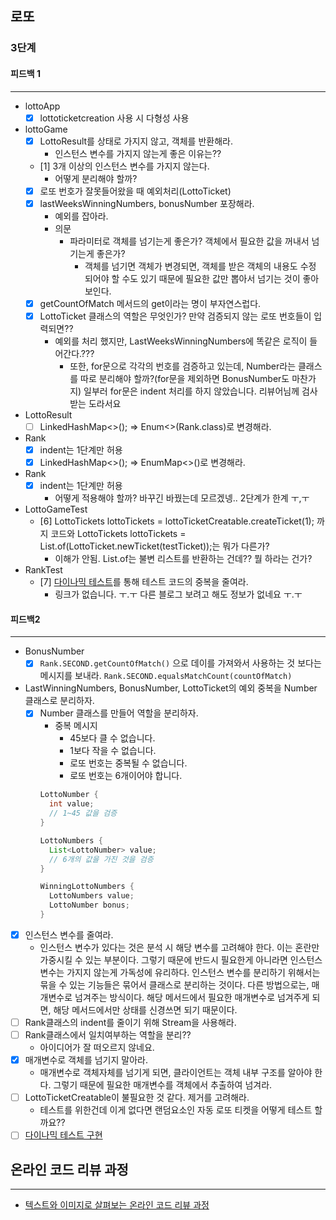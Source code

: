 ## 로또

### 3단계
#### 피드백 1

---
* lottoApp
  - [x] lottoticketcreation 사용 시 다형성 사용
* lottoGame
  - [x] LottoResult를 상태로 가지지 않고, 객체를 반환해라.
    * 인스턴스 변수를 가지지 않는게 좋은 이유는??
  - [1] 3개 이상의 인스턴스 변수를 가지지 않는다.
    * 어떻게 분리해야 할까?
  - [x] 로또 번호가 잘못들어왔을 때 예외처리(LottoTicket)
  - [x] lastWeeksWinningNumbers, bonusNumber 포장해라.
    * 예외를 잡아라.
    * 의문
      * 파라미터로 객체를 넘기는게 좋은가? 객체에서 필요한 값을 꺼내서 넘기는게 좋은가?
        * 객체를 넘기면 객체가 변경되면, 객체를 받은 객체의 내용도 수정 되어야 할 수도 있기 때문에 필요한 값만
          뽑아서 넘기는 것이 좋아 보인다.
  - [x] getCountOfMatch 메서드의 get이라는 명이 부자연스럽다.
  - [x] LottoTicket 클래스의 역할은 무엇인가? 만약 검증되지 않는 로또 번호들이 입력되면??
    * 예외를 처리 했지만, LastWeeksWinningNumbers에 똑같은 로직이 들어간다.??? 
      * 또한, for문으로 각각의 번호를 검증하고 있는데, Number라는 클래스를 따로 분리해야 할까?(for문을 제외하면 BonusNumber도 마찬가지)
        일부러 for문은 indent 처리를 하지 않았습니다. 리뷰어님께 검사 받는 도라서요
* LottoResult
  - [ ] LinkedHashMap<>(); => Enum<>(Rank.class)로 변경해라.
* Rank
  - [x] indent는 1단계만 허용
  - [x] LinkedHashMap<>(); => EnumMap<>()로 변경해라.
* Rank
  - [x] indent는 1단계만 허용
    * 어떻게 적용해야 할까? 바꾸긴 바꿨는데 모르겠넹.. 2단계가 한계 ㅜ,ㅜ
* LottoGameTest
  - [6] LottoTickets lottoTickets = lottoTicketCreatable.createTicket(1); 까지 코드와
    LottoTickets lottoTickets = List.of(LottoTicket.newTicket(testTicket));는 뭐가 다른가?
    * 이해가 안됨. List.of는 불변 리스트를 반환하는 건데?? 뭘 하라는 건가?
* RankTest
  - [7] [다이나믹 테스트](https://woowacourse.github.io/javable/2020-07-31/dynamic-test)를 통해 테스트 코드의 중복을 줄여라.
    * 링크가 없습니다. ㅜ.ㅜ 다른 블로그 보려고 해도 정보가 없네요 ㅜ.ㅜ

#### 피드백2

---
* BonusNumber
  - [x] `Rank.SECOND.getCountOfMatch()` 으로 데이를 가져와서 사용하는 것 보다는 
    메시지를 보내라.  `Rank.SECOND.equalsMatchCount(countOfMatch)`
* LastWinningNumbers, BonusNumber, LottoTicket의 예외 중복을 Number 클래스로 분리하자.
  - [x] Number 클래스를 만들어 역할을 분리하자.
    - 중복 메시지 
      - 45보다 클 수 없습니다.
      - 1보다 작을 수 없습니다.
      - 로또 번호는 중복될 수 없습니다.
      - 로또 번호는 6개이어야 합니다.
    ```java
    LottoNumber {
      int value;
      // 1~45 값을 검증
    }
    
    LottoNumbers {
      List<LottoNumber> value;
      // 6개의 값을 가진 것을 검증
    }
    
    WinningLottoNumbers {
      LottoNumbers value;
      LottoNumber bonus;
    }
    ```      
- [x] 인스턴스 변수를 줄여라.
  - 인스턴스 변수가 있다는 것은 분석 시 해당 변수를 고려해야 한다.
    이는 혼란만 가중시킬 수 있는 부분이다.
    그렇기 때문에 반드시 필요한게 아니라면 인스턴스 변수는 가지지 않는게 가독성에 유리하다.
    인스턴스 변수를 분리하기 위해서는 묶을 수 있는 기능들은 묶어서 클래스로 분리하는 것이다.
    다른 방법으로는, 매개변수로 넘겨주는 방식이다. 해당 메서드에서 필요한 매개변수로 넘겨주게 되면,
    해당 메서드에서만 상태를 신경쓰면 되기 때문이다.
- [ ] Rank클래스의 indent를 줄이기 위해 Stream을 사용해라.
- [ ] Rank클래스에서 일치여부하는 역할을 분리??
  - 아이디어가 잘 떠오르지 않네요.
- [x] 매개변수로 객체를 넘기지 말아라.
  - 매개변수로 객체자체를 넘기게 되면, 클라이언트는 객체 내부 구조를 알아야 한다.
    그렇기 때문에 필요한 매개변수를 객체에서 추출하여 넘겨라.
- [ ] LottoTicketCreatable이 불필요한 것 같다. 제거를 고려해라.
  - 테스트를 위한건데 이게 없다면 랜덤요소인 자동 로또 티켓을 어떻게 테스트 할까요??
- [ ] [다이나믹 테스트 구현](https://woowacourse.github.io/javable/post/2020-07-31-dynamic-test/)
      
## 온라인 코드 리뷰 과정

------

- [텍스트와 이미지로 살펴보는 온라인 코드 리뷰 과정](https://github.com/next-step/nextstep-docs/tree/master/codereview)
